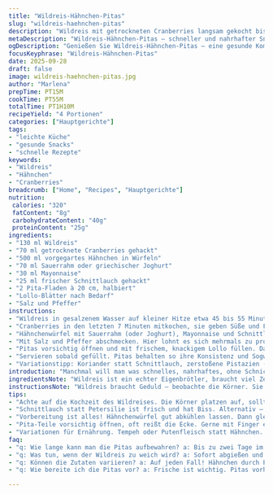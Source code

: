 ```yaml
---
title: "Wildreis-Hähnchen-Pitas"
slug: "wildreis-haehnchen-pitas"
description: "Wildreis mit getrockneten Cranberries langsam gekocht bis er springt, dann mit vorgegartem Hähnchen, Sauerrahm, Mayonnaise und frischer Schnittlauch vermischt. Dazu knackige Lollo-Blätter in halbierte Pita-Taschen gefüllt. Ideal als schneller Lunch oder leichter Dinner-Snack, entwickelt durch Anpassung von Kräutern und Texturen. Variationen mit griechischem Joghurt oder frischem Salat möglich. Fokus auf aromatische Balance und bissfeste Textur des Wildreises. Einfach, ohne Nüsse und Milchprodukte. "
metaDescription: "Wildreis-Hähnchen-Pitas – schneller und nahrhafter Snack mit knackigem Wildreis und zartem Hähnchen"
ogDescription: "Genießen Sie Wildreis-Hähnchen-Pitas – eine gesunde Kombination aus Wildreis und Hähnchen, perfekt für Lunch oder Dinner."
focusKeyphrase: "Wildreis-Hähnchen-Pitas"
date: 2025-09-28
draft: false
image: wildreis-haehnchen-pitas.jpg
author: "Marlena"
prepTime: PT15M
cookTime: PT55M
totalTime: PT1H10M
recipeYield: "4 Portionen"
categories: ["Hauptgerichte"]
tags:
- "leichte Küche"
- "gesunde Snacks"
- "schnelle Rezepte"
keywords:
- "Wildreis"
- "Hähnchen"
- "Cranberries"
breadcrumb: ["Home", "Recipes", "Hauptgerichte"]
nutrition: 
 calories: "320"
 fatContent: "8g"
 carbohydrateContent: "40g"
 proteinContent: "25g"
ingredients:
- "130 ml Wildreis"
- "70 ml getrocknete Cranberries gehackt"
- "500 ml vorgegartes Hähnchen in Würfeln"
- "70 ml Sauerrahm oder griechischer Joghurt"
- "30 ml Mayonnaise"
- "25 ml frischer Schnittlauch gehackt"
- "2 Pita-Fladen à 20 cm, halbiert"
- "Lollo-Blätter nach Bedarf"
- "Salz und Pfeffer"
instructions:
- "Wildreis in gesalzenem Wasser auf kleiner Hitze etwa 45 bis 55 Minuten köcheln lassen. Das Wasser sollte blubbern, aber nicht wild, Reis ist fertig wenn die Körner aufplatzen und weich, gleichzeitig bissfest bleiben. Etwas mehr Zeit erlaubt Geschmack der Körner zu entfalten."
- "Cranberries in den letzten 7 Minuten mitkochen, sie geben Süße und Farbe ab. Anschließend Reis gut abtropfen lassen, kalt abschrecken um Garprozess zu stoppen und klebrige Masse zu vermeiden."
- "Hähnchenwürfel mit Sauerrahm (oder Joghurt), Mayonnaise und Schnittlauch in eine Schüssel geben. Den abgekühlten Wildreis unterheben. Auf Konsistenz prüfen, sollte cremig, aber nicht zu feucht wirken."
- "Mit Salz und Pfeffer abschmecken. Hier lohnt es sich mehrmals zu probieren, da Reis und Cranberries Süße mitbringen; zu viel Salz unnatürlich."
- "Pitas vorsichtig öffnen und mit frischem, knackigem Lollo füllen. Dann die Hähnchen-Reis-Mischung dazugeben. Beilage? Ein frischer Zitronenschnitz hebt das Aroma."
- "Servieren sobald gefüllt. Pitas behalten so ihre Konsistenz und Sogwirkung."
- "Variationstipp: Koriander statt Schnittlauch, zerstoßene Pistazien (optional), oder Limettensaft als Akzent. Für veganen Twist Sojajoghurt und Räuchertofu verwenden."
introduction: "Manchmal will man was schnelles, nahrhaftes, ohne Schnickschnack. Wildreis, anders als weißer Reis, bringt knackigere Struktur und nussigen Geschmack, der zusammen mit getrockneten Cranberries und zartem Hähnchen eine spannende Mischung ergibt. Diese Pitas sind ein Fundstück aus meiner Routine, optimiert über Jahre im hektischen Alltag. Dabei hab ich gelernt, dass Timing beim Reis entscheidend ist – nicht zu weich, nicht zu hart. Die Kombination mit Sauerrahm gibt Cremigkeit ohne Kuhmilch oder Glutenstress. Probiert man Schnittlauch statt Petersilie, bekommt das Ganze eine feine Frische, die ich sehr schätze. Kein großes Aufheben, sondern mit einfachen Zutaten viel Geschmack rausholen. Ein Snack, der sättigt, ohne zu beschweren – perfekt zum Vorbereiten und Reste verarbeiten."
ingredientsNote: "Wildreis ist ein echter Eigenbrötler, braucht viel Zeit zum Köcheln, aber die Geduld zahlt sich aus. Wer kauft, sollte auf Qualität achten; billig kann zäh und trocken sein. Cranberries hinzufügen am Ende bewahrt ihr Frucht und Textur. Statt Schnittlauch passen auch Frühlingszwiebeln für etwas Biss und Zwiebelaroma. Fleisch kann mit Putenfleisch ersetzt werden, oder gebratenem Tempeh für Vegetarier. Sauerrahm tausche ich manchmal gegen griechischen Joghurt – bietet ähnliche Cremigkeit, weniger Fett. Pita-Taschen, halbiert, sollten frisch sein; altbackene zerfallen schnell. Als Salatgrün nehme ich Lollo für Weichheit und Farbe, Rucola gibt mehr Pfeffer, das probiere ich immer wieder. Salz und Pfeffer erst am Ende – zur Balance, nicht zur Überdeckung."
instructionsNote: "Wildreis braucht Geduld – beobachte die Körner. Sie verändern Farbe, platzen auf, werden größer. Kein Wasser mehr sichtbar? Gut. Tropfe ab, schreck mit kaltem Wasser ab, sonst bleibt der Reis klebrig und matschig. Beim Mischen wichtig, dass Hähnchen gut vorgekocht und klein gewürfelt ist, so verteilt sich die Textur besser. Sauerrahm oder Joghurt mischen sorgt für Cremigkeit, die Masse darf kein Chapatti-Teig werden, eher locker zusammenhalten. Pita öffnen vorsichtig, sonst reisst sie. Ich drücke oft vorher mit dem Finger entlang, so kann man besser füllen. Lollo nicht zu klein reißen, ganze Blätter sind saftiger, dadurch guter Kontrast zum Reis. Abschmecken – hier schummle ich oft mit bisschen Zitronensaft, damit der Geschmack prickelnder wird. Perfekt für schnelle Lunchbox, die nicht fettig wird."
tips:
- "Achte auf die Kochzeit des Wildreises. Die Körner platzen auf, sollten bissfest bleiben. Ein kleines Geschmacksspiel – wenn das Wasser fast weg ist, abgießen und kalt abschrecken. Klares Wasser zeigt, dass der Reis fertig ist und nicht klebrig wird."
- "Schnittlauch statt Petersilie ist frisch und hat Biss. Alternativ – Frühlingszwiebeln geben dem Gericht eine dezente Schärfe. Experimentiere mit verschiedenen Kräutern; Koriander für einen asiatischen Twist oder Dill für etwas Frische. Die eigene Note ausprobieren."
- "Vorbereitung ist alles! Hähnchenwürfel gut abkühlen lassen. Dann gleich mit Wildreis vermischen. Wichtig: Die Mischung sollte cremig wirken, nicht matschig. Wenn sie zu fest ist, mehr Sauerrahm oder Joghurt hinzufügen. Ein Schuss Zitronensaft verleiht zusätzlichen Frischekick."
- "Pita-Teile vorsichtig öffnen, oft reißt die Ecke. Gerne mit Finger entlang drucken. So bleibt die Füllung gut verborgen. Garnierung mit Lollo-Blättern, die bringen Crunch. Und probiere Rucola für mehr Schärfe – Mischung macht’s."
- "Variationen für Ernährung. Tempeh oder Putenfleisch statt Hähnchen. Für vegane Version Sojajoghurt nutzen. Immer gleich die Textur überprüfen, damit die Füllung locker bleibt. Und denk daran, die Mischung mehrmals abschmecken. Dein Geschmack zählt."
faq:
- "q: Wie lange kann man die Pitas aufbewahren? a: Bis zu zwei Tage im Kühlschrank in einer Box. Füllung separat lagern. Die Pitas bleiben frisch, wenn du sie gut verschließt. Alternativen sind Einfrieren, aber die Textur kann leiden."
- "q: Was tun, wenn der Wildreis zu weich wird? a: Sofort abgießen und kalt abspülen, um Garprozess zu stoppen. Zu lang gekocht, mehr Flüssigkeit benötigt. Nächstes Mal den Garzeitpunkt im Auge behalten, es ist Geduld gefragt."
- "q: Können die Zutaten variieren? a: Auf jeden Fall! Hähnchen durch Putenfleisch ersetzen. Frischkäse statt Sauerrahm oder sogar Quark für mehr Proteine. Gestalte die Mischung nach Belieben, etwas Chilipulver gibt mehr Würze."
- "q: Wie bereite ich die Pitas vor? a: Frische ist wichtig. Pitas vorher leicht toasten für mehr Geschmack. Lass sie nicht zu lange liegen, dann zerfallen sie. Mit den Fingern am Rand drücken, besser beim Füllen."

---
```

